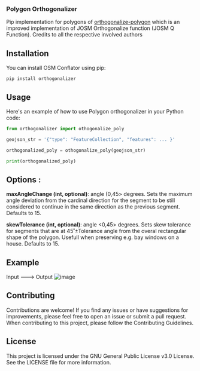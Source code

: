 ### Polygon Orthogonalizer
Pip implementation for polygons of [orthogonalize-polygon](https://github.com/Mashin6/orthogonalize-polygon/tree/master) which is an improved implementation of JOSM Orthogonalize function (JOSM Q Function). Credits to all the respective involved authors

## Installation

You can install OSM Conflator using pip:

```shell
pip install orthogonalizer
```

## Usage

Here's an example of how to use Polygon orthogonalizer in your Python code:

```python
from orthogonalizer import othogonalize_poly

geojson_str = '{"type": "FeatureCollection", "features": ... }'

orthogonalized_poly = othogonalize_poly(geojson_str)

print(orthogonalized_poly)
```

## Options : 

**maxAngleChange (int, optional)**: 
angle (0,45> degrees. Sets the maximum angle deviation
from the cardinal direction for the segment to be still
considered to continue in the same direction as the
previous segment. Defaults to 15.

**skewTolerance (int, optional)**: 
angle <0,45> degrees. 
Sets skew tolerance for segments that
are at 45˚±Tolerance angle from the overal rectangular shape
of the polygon. Usefull when preserving e.g. bay windows on a
house. Defaults to 15.

## Example 
Input ---> Output
![image](https://github.com/kshitijrajsharma/orthogonalizer/assets/36752999/97d2233c-c8c9-4417-80e1-16964f48383f)


## Contributing

Contributions are welcome! If you find any issues or have suggestions for improvements, please feel free to open an issue or submit a pull request. When contributing to this project, please follow the Contributing Guidelines.

## License

This project is licensed under the GNU General Public License v3.0 License. See the LICENSE file for more information.
